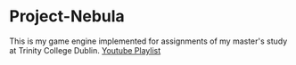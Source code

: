 # Project-Nebula
This is my game engine implemented for assignments of my master's study at Trinity College Dublin.
[Youtube Playlist](https://www.youtube.com/channel/UCDnm15RslhpYcOviDf0obqA)

